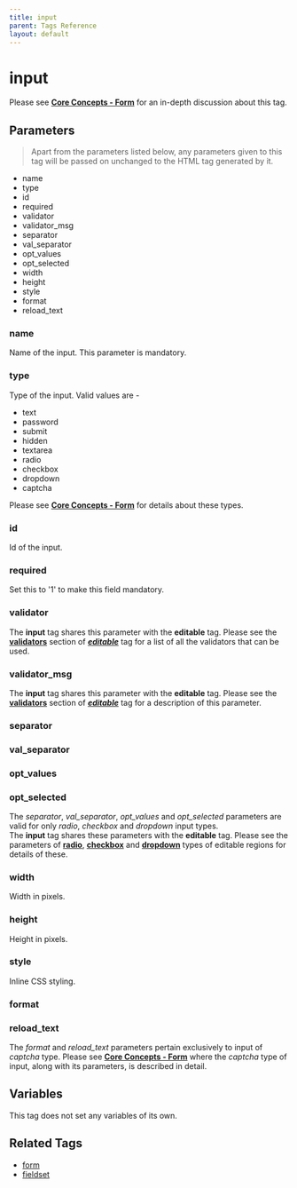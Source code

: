 ```yaml
---
title: input
parent: Tags Reference
layout: default
---
```


# input

Please see [**Core Concepts - Form**](../concepts/forms.html) for an in-depth discussion about this tag.

## Parameters

> Apart from the parameters listed below, any parameters given to this tag will be passed on unchanged to the HTML tag generated by it.

* name
* type
* id
* required
* validator
* validator_msg
* separator
* val_separator
* opt_values
* opt_selected
* width
* height
* style
* format
* reload_text

### name

Name of the input. This parameter is mandatory.

### type

Type of the input. Valid values are -

* text
* password
* submit
* hidden
* textarea
* radio
* checkbox
* dropdown
* captcha

Please see [**Core Concepts - Form**](../concepts/forms.html) for details about these types.

### id

Id of the input.

### required

Set this to '1' to make this field mandatory.

### validator

The **input** tag shares this parameter with the **editable** tag. Please see the [**validators**](./editable.html#validator) section of [__*editable*__](./editable.html) tag for a list of all the validators that can be used.

### validator_msg

The **input** tag shares this parameter with the **editable** tag. Please see the [**validators**](./editable.html#validator) section of [__*editable*__](./editable.html) tag for a description of this parameter.

### separator

### val_separator

### opt_values

### opt_selected

The _separator_, *val_separator*, *opt_values* and *opt_selected* parameters are valid for only _radio_, _checkbox_ and _dropdown_ input types.<br/>
The **input** tag shares these parameters with the **editable** tag. Please see the parameters of [**radio**](./editable/radio.html#parameters), [**checkbox**](./editable/checkbox.html#parameters) and [**dropdown**](./editable/dropdown.html#parameters) types of editable regions for details of these.

### width

Width in pixels.

### height

Height in pixels.

### style

Inline CSS styling.

### format

### reload_text

The _format_ and *reload_text* parameters pertain exclusively to input of _captcha_ type. Please see [**Core Concepts - Form**](../concepts/forms.html) where the _captcha_ type of input, along with its parameters, is described in detail.

## Variables

This tag does not set any variables of its own.

## Related Tags

* [form](./form.html)
* [fieldset](./fieldset.html)
